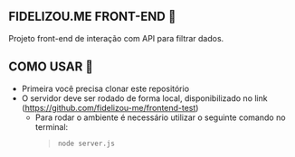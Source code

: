 ## FIDELIZOU.ME FRONT-END 🚀

Projeto front-end de interação com API para filtrar dados.

## COMO USAR 🤔

- Primeira você precisa clonar este repositório
- O servidor deve ser rodado de forma local, disponibilizado no link (https://github.com/fidelizou-me/frontend-test) 
  - Para rodar o ambiente é necessário utilizar o seguinte comando no terminal: 
    > `node server.js`